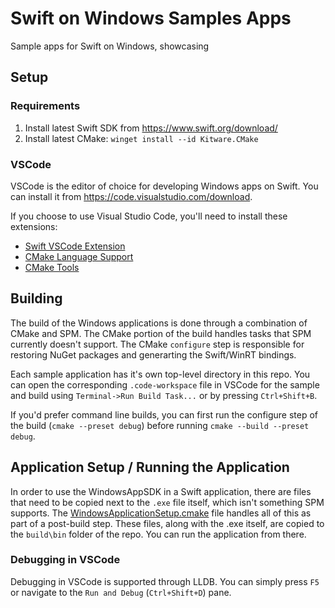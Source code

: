 # Swift on Windows Samples Apps

Sample apps for Swift on Windows, showcasing

## Setup

### Requirements
1. Install latest Swift SDK from https://www.swift.org/download/
2. Install latest CMake: `winget install --id Kitware.CMake`

### VSCode

VSCode is the editor of choice for developing Windows apps on Swift. You can install it from https://code.visualstudio.com/download.

If you choose to use Visual Studio Code, you'll need to install these extensions:
- [Swift VSCode Extension](https://marketplace.visualstudio.com/items?itemName=sswg.swift-lang)
- [CMake Language Support](https://marketplace.visualstudio.com/items?itemName=twxs.cmake)
- [CMake Tools](https://marketplace.visualstudio.com/items?itemName=ms-vscode.cmake-tools)

## Building

The build of the Windows applications is done through a combination of CMake and SPM. The CMake portion of the build handles tasks that SPM currently doesn't support. The CMake `configure` step is responsible for restoring NuGet packages and generarting the Swift/WinRT bindings.

Each sample application has it's own top-level directory in this repo. You can open the corresponding `.code-workspace` file in VSCode for the sample and build using `Terminal->Run Build Task...` or by pressing `Ctrl+Shift+B`.

If you'd prefer command line builds, you can first run the configure step of the build (`cmake --preset debug`) before running `cmake --build --preset debug`.

## Application Setup / Running the Application

In order to use the WindowsAppSDK in a Swift application, there are files that need to be copied next to the `.exe` file itself, which isn't something SPM supports. The [WindowsApplicationSetup.cmake](cmake/WindowsApplicationSetup.cmake) file handles all of this as part of a post-build step. These files, along with the .exe itself, are copied to the `build\bin` folder of the repo. You can run the application from there.

### Debugging in VSCode

Debugging in VSCode is supported through LLDB. You can simply press `F5` or navigate to the `Run and Debug` (`Ctrl+Shift+D`) pane.